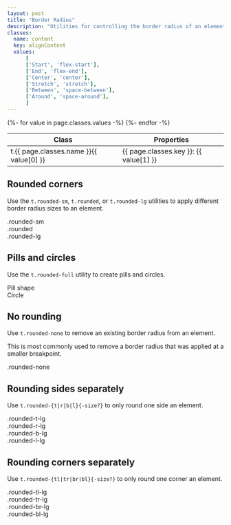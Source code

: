 ```yaml
---
layout: post
title: "Border Radius"
description: "Utilities for controlling the border radius of an element."
classes:
  name: content
  key: alignContent
  values: 
      [
      ['Start', 'flex-start'],
      ['End', 'flex-end'],
      ['Center', 'center'],
      ['Stretch', 'stretch'],
      ['Between', 'space-between'],
      ['Around', 'space-around'],
      ]
---
```


<div class="mt-0 border-t border-b border-gray-300 overflow-hidden relative">
<div class="lg:max-h-sm overflow-y-auto scrollbar-w-2 scrollbar-track-gray-lighter scrollbar-thumb-rounded scrollbar-thumb-gray scrolling-touch">
<table class="w-full text-left table-collapse mb-0">
    <thead>
    <tr>
    <th class="text-sm font-semibold text-gray-700 p-2 bg-gray-100">Class</th>
    <th class="text-sm font-semibold text-gray-700 p-2 bg-gray-100">Properties</th>
    </tr>
    </thead>
    <tbody class="align-baseline">
    {%- for value in page.classes.values -%}
        <tr>
        <td class="p-2 border-t border-gray-300 font-mono text-xs text-purple-700 whitespace-no-wrap"><span class="rnt-object">t</span>.{{ page.classes.name }}{{ value[0] }}</td>
        <td class="p-2 border-t border-gray-300 font-mono text-xs text-blue-700 whitespace-pre">{{ page.classes.key }}: {{ value[1] }}</td>
        </tr>
    {%- endfor -%}
    </tbody>
</table>
</div>
</div>

## Rounded corners

Use the <code class="language-plaintext"><span class="rnt-object">t</span>.rounded-sm</code>, <code class="language-plaintext"><span class="rnt-object">t</span>.rounded</code>, or <code class="language-plaintext"><span class="rnt-object">t</span>.rounded-lg</code> utilities to apply different border radius sizes to an element.


<div class="bg-gray-400 mr-3 p-4 rounded-sm">.rounded-sm</div>
<div class="bg-gray-400 mr-3 p-4 rounded">.rounded</div>
<div class="bg-gray-400 p-4 rounded-lg">.rounded-lg</div>



<a id="test" style="position: relative; top: -64px; display: block; visibility: hidden;"></a>
## Pills and circles

Use the <code class="language-plaintext"><span class="rnt-object">t</span>.rounded-full</code> utility to create pills and circles.


<div class="bg-gray-400 mr-3 py-2 px-4 rounded-full">Pill shape</div>
<div class="bg-gray-400 h-16 w-16 rounded-full flex items-center justify-center">Circle</div>



## No rounding

Use <code class="language-plaintext"><span class="rnt-object">t</span>.rounded-none</code> to remove an existing border radius from an element.

This is most commonly used to remove a border radius that was applied at a smaller breakpoint.


<div class="p-4 rounded-none bg-gray-400">.rounded-none</div>



## Rounding sides separately

Use <code class="language-plaintext"><span class="rnt-object">t</span>.rounded-{t|r|b|l}{-size?}</code> to only round one side an element.


<div class="bg-gray-400 mr-3 p-4 rounded-t-lg">.rounded-t-lg</div>
<div class="bg-gray-400 mr-3 p-4 rounded-r-lg">.rounded-r-lg</div>
<div class="bg-gray-400 mr-3 p-4 rounded-b-lg">.rounded-b-lg</div>
<div class="bg-gray-400 p-4 rounded-l-lg">.rounded-l-lg</div>



## Rounding corners separately

Use <code class="language-plaintext"><span class="rnt-object">t</span>.rounded-{tl|tr|br|bl}{-size?}</code> to only round one corner an element.


<div class="bg-gray-400 mr-3 p-4 rounded-tl-lg">.rounded-tl-lg</div>
<div class="bg-gray-400 mr-3 p-4 rounded-tr-lg">.rounded-tr-lg</div>
<div class="bg-gray-400 mr-3 p-4 rounded-br-lg">.rounded-br-lg</div>
<div class="bg-gray-400 p-4 rounded-bl-lg">.rounded-bl-lg</div>



